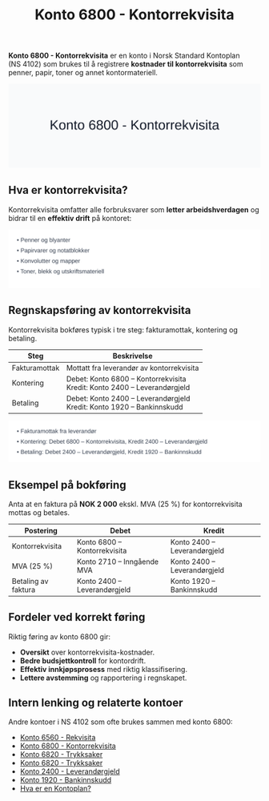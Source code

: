 ﻿---
title: "Konto 6800 - Kontorrekvisita"
seoTitle: "6800-kontorrekvisita"
description: '**Konto 6800 - Kontorrekvisita** er en konto i Norsk Standard Kontoplan (NS 4102) som brukes til å registrere **kostnader til kontorrekvisita** som penner, pa...'
---

**Konto 6800 - Kontorrekvisita** er en konto i Norsk Standard Kontoplan (NS 4102) som brukes til å registrere **kostnader til kontorrekvisita** som penner, papir, toner og annet kontormateriell.

![Illustrasjon av konto 6800 Kontorrekvisita](6800-kontorrekvisita-image.svg)

## Hva er kontorrekvisita?

Kontorrekvisita omfatter alle forbruksvarer som **letter arbeidshverdagen** og bidrar til en **effektiv drift** på kontoret:

![Typer kontorrekvisita](kontorrekvisita-typer.svg)

## Regnskapsføring av kontorrekvisita

Kontorrekvisita bokføres typisk i tre steg: fakturamottak, kontering og betaling.

| Steg            | Beskrivelse                                               |
|-----------------|-----------------------------------------------------------|
| Fakturamottak   | Mottatt fra leverandør av kontorrekvisita                 |
| Kontering       | Debet: Konto 6800 – Kontorrekvisita<br>Kredit: Konto 2400 – Leverandørgjeld |
| Betaling        | Debet: Konto 2400 – Leverandørgjeld<br>Kredit: Konto 1920 – Bankinnskudd |

![Bokføringsprosess kontorrekvisita](kontorrekvisita-bokforing.svg)

## Eksempel på bokføring

Anta at en faktura på **NOK 2 000** ekskl. MVA (25 %) for kontorrekvisita mottas og betales.

| Postering             | Debet                      | Kredit                         |
|-----------------------|----------------------------|--------------------------------|
| Kontorrekvisita       | Konto 6800 – Kontorrekvisita | Konto 2400 – Leverandørgjeld |
| MVA (25 %)            | Konto 2710 – Inngående MVA  | Konto 2400 – Leverandørgjeld |
| Betaling av faktura   | Konto 2400 – Leverandørgjeld | Konto 1920 – Bankinnskudd    |

## Fordeler ved korrekt føring

Riktig føring av konto 6800 gir:

* **Oversikt** over kontorrekvisita-kostnader.
* **Bedre budsjettkontroll** for kontordrift.
* **Effektiv innkjøpsprosess** med riktig klassifisering.
* **Lettere avstemming** og rapportering i regnskapet.

## Intern lenking og relaterte kontoer

Andre kontoer i NS 4102 som ofte brukes sammen med konto 6800:

* [Konto 6560 - Rekvisita](/blogs/kontoplan/6560-rekvisita "Konto 6560 - Rekvisita")
* [Konto 6800 - Kontorrekvisita](/blogs/kontoplan/6800-kontorrekvisita "Konto 6800 - Kontorrekvisita")
* [Konto 6820 - Trykksaker](/blogs/kontoplan/6820-trykksaker "Konto 6820 - Trykksaker")
* [Konto 6820 - Trykksaker](/blogs/kontoplan/6820-trykksaker "Konto 6820 - Trykksaker")
* [Konto 2400 - Leverandørgjeld](/blogs/kontoplan/2400-leverandorgjeld "Konto 2400 - Leverandørgjeld")
* [Konto 1920 - Bankinnskudd](/blogs/kontoplan/1920-bankinnskudd "Konto 1920 - Bankinnskudd")
* [Hva er en Kontoplan?](/blogs/regnskap/hva-er-kontoplan "Hva er en Kontoplan? Komplett Guide til Kontoplaner i Norsk Regnskap")






